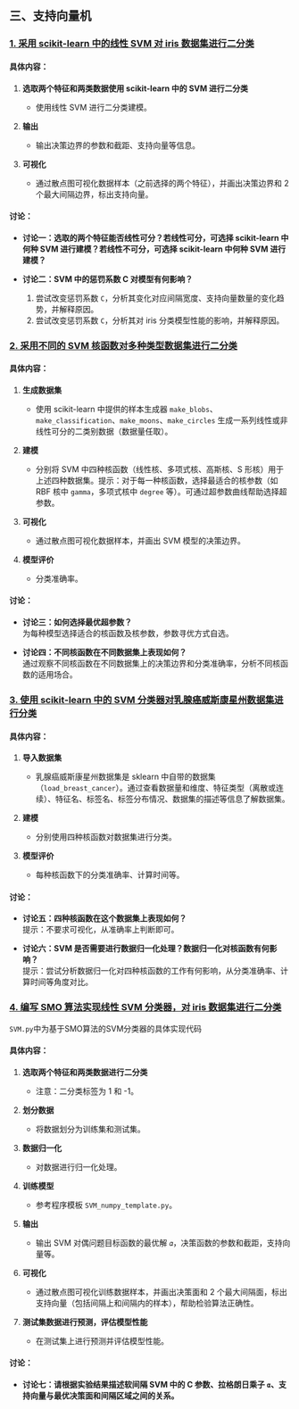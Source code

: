 ## 三、支持向量机

### [1. 采用 scikit-learn 中的线性 SVM 对 iris 数据集进行二分类](ML3_1.ipynb)

#### 具体内容：

1. **选取两个特征和两类数据使用 scikit-learn 中的 SVM 进行二分类**  
   - 使用线性 SVM 进行二分类建模。

2. **输出**  
   - 输出决策边界的参数和截距、支持向量等信息。

3. **可视化**  
   - 通过散点图可视化数据样本（之前选择的两个特征），并画出决策边界和 2 个最大间隔边界，标出支持向量。

#### 讨论：

- **讨论一：选取的两个特征能否线性可分？若线性可分，可选择 scikit-learn 中何种 SVM 进行建模？若线性不可分，可选择 scikit-learn 中何种 SVM 进行建模？**

- **讨论二：SVM 中的惩罚系数 C 对模型有何影响？**  
   1. 尝试改变惩罚系数 `C`，分析其变化对应间隔宽度、支持向量数量的变化趋势，并解释原因。  
   2. 尝试改变惩罚系数 `C`，分析其对 iris 分类模型性能的影响，并解释原因。

### [2. 采用不同的 SVM 核函数对多种类型数据集进行二分类](ML3_2.ipynb)

#### 具体内容：

1. **生成数据集**  
   - 使用 scikit-learn 中提供的样本生成器 `make_blobs`、`make_classification`、`make_moons`、`make_circles` 生成一系列线性或非线性可分的二类别数据（数据量任取）。

2. **建模**  
   - 分别将 SVM 中四种核函数（线性核、多项式核、高斯核、S 形核）用于上述四种数据集。提示：对于每一种核函数，选择最适合的核参数（如 RBF 核中 `gamma`，多项式核中 `degree` 等）。可通过超参数曲线帮助选择超参数。

3. **可视化**  
   - 通过散点图可视化数据样本，并画出 SVM 模型的决策边界。

4. **模型评价**  
   - 分类准确率。

#### 讨论：

- **讨论三：如何选择最优超参数？**  
   为每种模型选择适合的核函数及核参数，参数寻优方式自选。

- **讨论四：不同核函数在不同数据集上表现如何？**  
   通过观察不同核函数在不同数据集上的决策边界和分类准确率，分析不同核函数的适用场合。

### [3. 使用 scikit-learn 中的 SVM 分类器对乳腺癌威斯康星州数据集进行分类](ML3_3.ipynb)

#### 具体内容：

1. **导入数据集**  
   - 乳腺癌威斯康星州数据集是 sklearn 中自带的数据集（`load_breast_cancer`）。通过查看数据量和维度、特征类型（离散或连续）、特征名、标签名、标签分布情况、数据集的描述等信息了解数据集。

2. **建模**  
   - 分别使用四种核函数对数据集进行分类。

3. **模型评价**  
   - 每种核函数下的分类准确率、计算时间等。

#### 讨论：

- **讨论五：四种核函数在这个数据集上表现如何？**  
   提示：不要求可视化，从准确率上判断即可。

- **讨论六：SVM 是否需要进行数据归一化处理？数据归一化对核函数有何影响？**  
   提示：尝试分析数据归一化对四种核函数的工作有何影响，从分类准确率、计算时间等角度对比。

### [4. 编写 SMO 算法实现线性 SVM 分类器，对 iris 数据集进行二分类](ML3_4.ipynb)

`SVM.py`中为基于SMO算法的SVM分类器的具体实现代码          

#### 具体内容：

1. **选取两个特征和两类数据进行二分类**  
   - 注意：二分类标签为 1 和 -1。

2. **划分数据**  
   - 将数据划分为训练集和测试集。

3. **数据归一化**  
   - 对数据进行归一化处理。

4. **训练模型**  
   - 参考程序模板 `SVM_numpy_template.py`。

5. **输出**  
   - 输出 SVM 对偶问题目标函数的最优解 `𝛼`，决策函数的参数和截距，支持向量等。

6. **可视化**  
   - 通过散点图可视化训练数据样本，并画出决策面和 2 个最大间隔面，标出支持向量（包括间隔上和间隔内的样本），帮助检验算法正确性。

7. **测试集数据进行预测，评估模型性能**  
   - 在测试集上进行预测并评估模型性能。

#### 讨论：

- **讨论七：请根据实验结果描述软间隔 SVM 中的 C 参数、拉格朗日乘子 `α`、支持向量与最优决策面和间隔区域之间的关系。**
